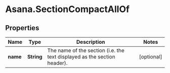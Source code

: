 # Asana.SectionCompactAllOf

## Properties

Name | Type | Description | Notes
------------ | ------------- | ------------- | -------------
**name** | **String** | The name of the section (i.e. the text displayed as the section header). | [optional] 


